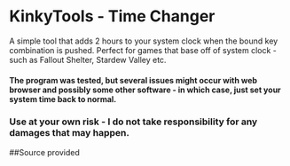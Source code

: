 # KinkyTools - Time Changer

A simple tool that adds 2 hours to your system clock when the bound key combination is pushed.
Perfect for games that base off of system clock - such as Fallout Shelter, Stardew Valley etc.

#### The program was tested, but several issues might occur with web browser and possibly some other software - in which case, just set your system time back to normal.
### Use at your own risk - I do not take responsibility for any damages that may happen.

##Source provided
